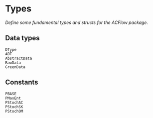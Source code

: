 # Types

*Define some fundamental types and structs for the ACFlow package.*

## Data types

```@docs
DType
ADT
AbstractData
RawData
GreenData
```

## Constants

```@docs
PBASE
PMaxEnt
PStochAC
PStochSK
PStochOM
```
